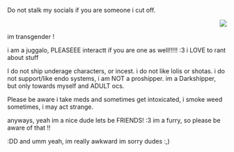 Do not stalk my socials if you are someone i cut off. <p align="right"> <img src="https://komarev.com/ghpvc/?username=GothicCowboy&color=e17c0b&abbreviated=true"/> 


im transgender !





i am a juggalo, PLEASEEE interactt if you are one as well!!!!! :3 i LOVE to rant about stuff








I do not ship underage characters, or incest. i do not like lolis or shotas. i do not support/like endo systems, i am NOT a proshipper. im a Darkshipper, but only towards myself and ADULT ocs.

Please be aware i take meds and sometimes get intoxicated, i smoke weed sometimes, i may act strange. 



anyways, yeah im a nice dude lets be FRIENDS! :3 im a furry, so please be aware of that !! 


:DD and umm yeah, im really awkward im sorry dudes :,) 
